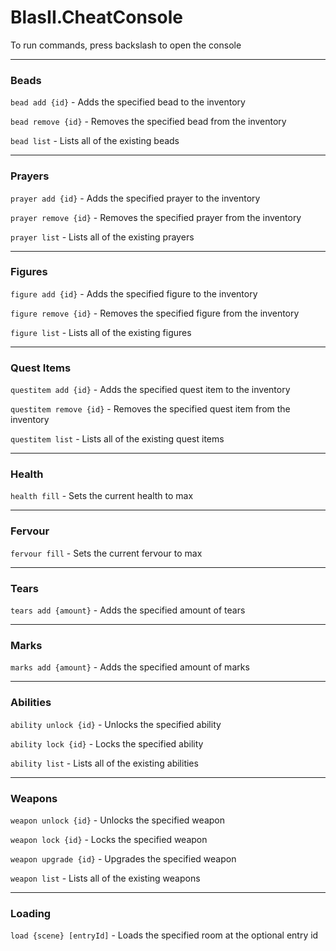 # BlasII.CheatConsole

To run commands, press backslash to open the console

---

### Beads
```bead add {id}``` - Adds the specified bead to the inventory

```bead remove {id}``` - Removes the specified bead from the inventory

```bead list``` - Lists all of the existing beads

---

### Prayers
```prayer add {id}``` - Adds the specified prayer to the inventory

```prayer remove {id}``` - Removes the specified prayer from the inventory

```prayer list``` - Lists all of the existing prayers

---

### Figures
```figure add {id}``` - Adds the specified figure to the inventory

```figure remove {id}``` - Removes the specified figure from the inventory

```figure list``` - Lists all of the existing figures

---

### Quest Items
```questitem add {id}``` - Adds the specified quest item to the inventory

```questitem remove {id}``` - Removes the specified quest item from the inventory

```questitem list``` - Lists all of the existing quest items

---

### Health
```health fill``` - Sets the current health to max

---

### Fervour
```fervour fill``` - Sets the current fervour to max

---

### Tears
```tears add {amount}``` - Adds the specified amount of tears

---

### Marks
```marks add {amount}``` - Adds the specified amount of marks

---

### Abilities
```ability unlock {id}``` - Unlocks the specified ability

```ability lock {id}``` - Locks the specified ability

```ability list``` - Lists all of the existing abilities

---

### Weapons
```weapon unlock {id}``` - Unlocks the specified weapon

```weapon lock {id}``` - Locks the specified weapon

```weapon upgrade {id}``` - Upgrades the specified weapon

```weapon list``` - Lists all of the existing weapons

---

### Loading
```load {scene} [entryId]``` - Loads the specified room at the optional entry id
